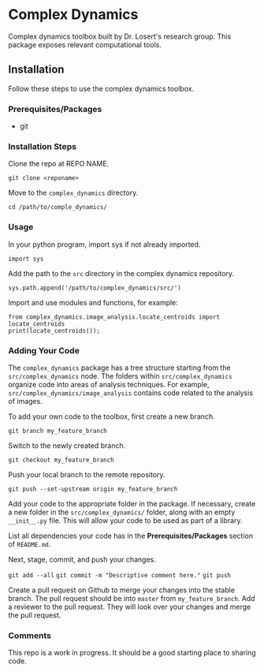 # Complex Dynamics

Complex dynamics toolbox built by Dr. Losert's research group. This package exposes relevant computational tools.

## Installation

Follow these steps to use the complex dynamics toolbox.

### Prerequisites/Packages

- git

### Installation Steps

Clone the repo at REPO NAME.

`git clone <reponame>`

Move to the `complex_dynamics` directory.

`cd /path/to/comple_dynamics/`

### Usage

In your python program, import sys if not already imported.

`import sys`

Add the path to the `src` directory in the complex dynamics repository.

`sys.path.append('/path/to/complex_dynamics/src/')`

Import and use modules and functions, for example:

```
from complex_dynamics.image_analysis.locate_centroids import locate_centroids
print(locate_centroids());
```

### Adding Your Code

The `complex_dynamics` package has a tree structure starting from the `src/complex_dynamics` node. The folders within `src/complex_dynamics` organize code into areas of analysis techniques. For example, `src/complex_dynamics/image_analysis` contains code related to the analysis of images.

To add your own code to the toolbox, first create a new branch.

`git branch my_feature_branch`

Switch to the newly created branch.

`git checkout my_feature_branch`

Push your local branch to the remote repository.

`git push --set-upstream origin my_feature_branch`

Add your code to the appropriate folder in the package. If necessary, create a new folder in the `src/complex_dynamics/` folder, along with an empty `__init__.py` file. This will allow your code to be used as part of a library. 

List all dependencies your code has in the **Prerequisites/Packages** section of `README.md`.

Next, stage, commit, and push your changes.

`git add --all`
`git commit -m "Descriptive comment here."`
`git push`

Create a pull request on Github to merge your changes into the stable branch. The pull request should be into `master` from `my_feature_branch`. Add a reviewer to the pull request. They will look over your changes and merge the pull request.

### Comments

This repo is a work in progress. It should be a good starting place to sharing code.
